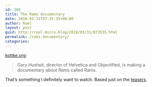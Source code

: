 ```yaml
---
id: 266
title: The Rams documentary
date: 2018-03-31T07:35:35+00:00
author: Roel
layout: post
guid: http://roel.micro.blog/2018/03/31/073535.html
permalink: /rams-documentary/
categories:
---
```

[kottke.org](https://kottke.org/18/03/rams-a-documentary-about-legendary-designer-dieter-rams):

> Gary Hustwit, director of Helvetica and Objectified, is making a documentary about Rams called Rams.

That’s something I definitely want to watch. Based just on the [teasers](https://www.hustwit.com/rams/).
